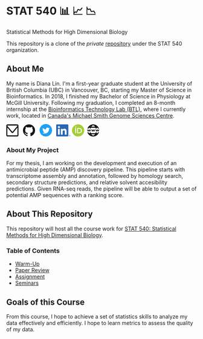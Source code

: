 # STAT 540 :bar_chart: :chart_with_upwards_trend: :chart_with_downwards_trend:
Statistical Methods for High Dimensional Biology

This repository is a clone of the _private_ [repository](https://github.com/STAT540-UBC/zz_Lin-Diana_STAT540_2020) under the STAT 540 organization.

## About Me
My name is Diana Lin. I'm a first-year graduate student at the University of British Columbia (UBC) in Vancouver, BC, starting my Master of Science in Bioinformatics. In 2018, I finished my Bachelor of Science in Physiology at McGill University. Following my graduation, I completed an 8-month internship at the [Bioinformatics Technology Lab (BTL)](http://www.birollab.ca), where I currently work, located in [Canada's Michael Smith Genome Sciences Centre](http://www.bcgsc.ca).

<a href="mailto:dlin@bcgsc.ca"><img src="https://github.com/dy-lin/logos/blob/master/web/email-icon.svg" alt="dlin@bcgsc.ca" title="dlin@bcgsc.ca" width="32" height="32"></a>&nbsp;&nbsp;
<a href="https://github.com/dy-lin"><img src="https://github.com/dy-lin/logos/raw/master/GitHub/GitHub-Mark/PNG/GitHub-Mark-32px.png" width="32" height="32" alt="@dy-lin" title="@dy-lin"></a>&nbsp;&nbsp;
<a href="https://twitter.com/di_lyn"><img src="https://github.com/dy-lin/logos/raw/master/Twitter/Twitter%20Social%20Icons/Twitter%20Social%20Icons/Twitter_SocialIcon_Circle/Twitter_Social_Icon_Circle_Color.png" width="33" height="33" alt="@di_lyn" title="@di_lyn"></a>&nbsp;&nbsp;
<a href="www.linkedin.com/in/dianalin8Edit your custom URL
"><img src="https://github.com/dy-lin/logos/raw/master/LinkedIn/LinkedIn-Logos/LI-In-Bug.png" alt="dianalin8" title="dianalin8" width="38" height="32"></a>
<a href="https://orcid.org/0000-0001-9645-3247"><img src="https://github.com/dy-lin/logos/raw/master/ORC-ID/ORCID-iD_icon-32x32.png" alt="0000-0001-9645-3247" title="0000-0001-9645-3247" width="32" height="32"></a>&nbsp;
<a href="http://www.birollab.ca/member/dlin"><img src="https://github.com/dy-lin/logos/blob/master/web/website-icon.svg" alt="Birol Lab" title="Birol Lab" width="32" height="32"></a>

### About My Project
For my thesis, I am working on the development and execution of an antimicrobial peptide (AMP) discovery pipeline. This pipeline starts with transcriptome assembly and annotation, followed by homology search, secondary structure predictions, and relative solvent accesibility predictions. Given RNA-seq reads, the pipeline will be able to output a set of potential AMP sequences with a ranking score.


## About This Repository
This repository will host all the course work for [STAT 540: Statistical Methods for High Dimensional Biology](https://stat540-ubc.github.io).

### Table of Contents
* [Warm-Up](warmup/warmup.md)
* [Paper Review](paper_review)
* [Assignment](assignment)
* [Seminars](seminars)


## Goals of this Course
From this course, I hope to achieve a set of statistics skills to analyze my data effectively and efficiently. I hope to learn metrics to assess the quality of my data.
